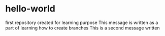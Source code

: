 # hello-world
first repository created for learning purpose
This message is written as a part of learning how to create branches
This is a second message written

